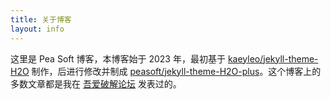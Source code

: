 ```yaml
---
title: 关于博客
layout: info
---
```


这里是 Pea Soft 博客，本博客始于 2023 年，最初基于 [kaeyleo/jekyll-theme-H2O](https://github.com/kaeyleo/jekyll-theme-H2O) 制作，后进行修改并制成 [peasoft/jekyll-theme-H2O-plus](https://github.com/peasoft/jekyll-theme-H2O-plus)。这个博客上的多数文章都是我在 [吾爱破解论坛](https://www.52pojie.cn/) 发表过的。